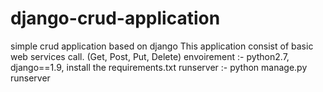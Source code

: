 # django-crud-application
simple crud application based on django
This application consist of basic web services call. (Get, Post, Put, Delete)
envoirement :- python2.7, django==1.9, 
install the requirements.txt
runserver :- python manage.py runserver
